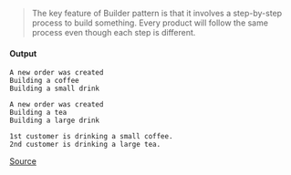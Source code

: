 > The key feature of Builder pattern is that it involves a step-by-step process to build something. Every product will follow the same process even though each step is different.

#### Output
```
A new order was created
Building a coffee
Building a small drink

A new order was created
Building a tea
Building a large drink

1st customer is drinking a small coffee.
2nd customer is drinking a large tea.
```

[Source](https://www.programcreek.com/2013/02/java-design-pattern-builder/)
